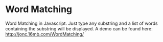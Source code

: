 # Word Matching
Word Matching in Javascript. Just type any substring and a list of words containing the substring will be displayed.
A demo can be found here: http://jonc.16mb.com/WordMatching/
